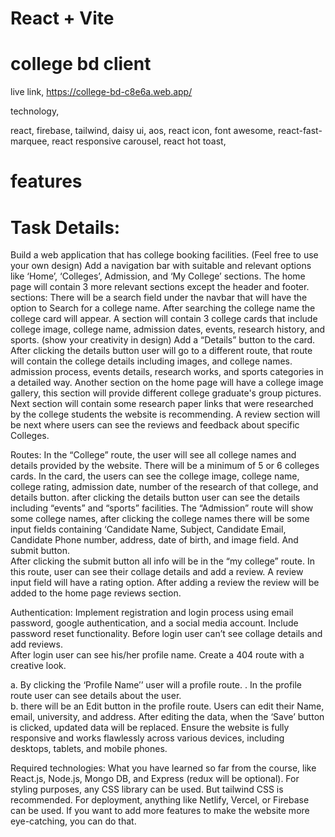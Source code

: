 # React + Vite
# college bd client
live link,
https://college-bd-c8e6a.web.app/

technology,


react,
firebase,
tailwind,
daisy ui,
aos,
react icon,
font awesome,
react-fast-marquee,
react responsive carousel,
react hot toast,


# features

# Task Details: 
Build a web application that has college booking facilities. 
(Feel free to use your own design)
Add a navigation bar with suitable and relevant options like ‘Home’, ‘Colleges’, Admission, and ‘My College’ sections. 
The home page will contain 3 more relevant sections except the header and footer. 
sections:
There will be a search field under the navbar that will have the option to Search for a college name. After searching the college name the college card will appear. 
A section will contain 3 college cards that include college image, college name, admission dates, events, research history, and sports. (show your creativity in design) 
Add a “Details” button to the card. After clicking the details button user will go to a different route, that route will contain the college details including images, and college names. admission process, events details, research works, and sports categories in a detailed way. 
Another section on the home page will have a college image gallery, this section will provide different college graduate's group pictures.
Next section will contain some research paper links that were researched by the college students the website is recommending.
A review section will be next where users can see the reviews and feedback about specific Colleges.

Routes: 
In the “College” route, the user will see all college names and details provided by the website.
There will be a minimum of 5 or 6 colleges cards. 
In the card, the users can see the college image, college name, college rating, admission date, number of the research of that college, and details button. after clicking the details button user can see the details including “events” and “sports” facilities.
 The “Admission” route will show some college names, after clicking the college names there will be some input fields containing ‘Candidate Name, Subject, Candidate Email, Candidate Phone number, address, date of birth, and image field. And submit button.  
After clicking the submit button all info will be in the “my college” route.
In this route, user can see their collage details and add a review.
A review input field will have a rating option. After adding a review the review will be added to the home page reviews section. 

Authentication: 
Implement registration and login process using email password, google authentication, and a social media account. 
Include password reset functionality. 
Before login user can’t see collage details and add reviews.  
After login user can see his/her profile name. 
Create a 404 route with a creative look.


a. By clicking the ‘Profile Name’’ user will a profile route. . In the profile route user can see details about the user.  
b. there will be an Edit button in the profile route. Users can edit their Name, email, university, and address. After editing the data, when the ‘Save’ button is clicked, updated data will be replaced. 
Ensure the website is fully responsive and works flawlessly across various devices, including desktops, tablets, and mobile phones.

Required technologies: 
What you have learned so far from the course, like React.js, Node.js, Mongo DB, and Express (redux will be optional). 
For styling purposes, any CSS library can be used. But tailwind CSS is recommended. 
For deployment, anything like Netlify, Vercel, or Firebase can be used. 
If you want to add more features to make the website more eye-catching, you can do that.




